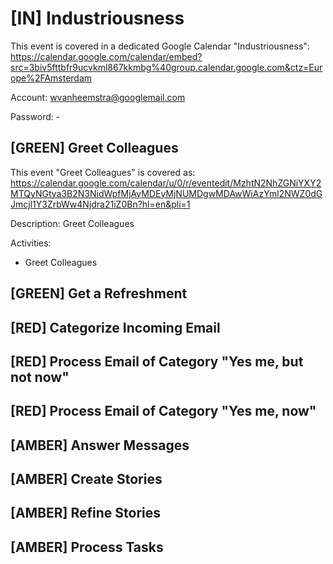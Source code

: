 # [IN] Industriousness

This event is covered in a dedicated Google Calendar "Industriousness": https://calendar.google.com/calendar/embed?src=3biv5fttbfr9ucvkml867kkmbg%40group.calendar.google.com&ctz=Europe%2FAmsterdam

Account: wvanheemstra@googlemail.com

Password: -

## [GREEN] Greet Colleagues

This event "Greet Colleagues" is covered as: https://calendar.google.com/calendar/u/0/r/eventedit/MzhtN2NhZGNiYXY2MTQyNGtya3B2N3NidWpfMjAyMDEyMjNUMDgwMDAwWiAzYml2NWZ0dGJmcjl1Y3ZrbWw4Njdra21iZ0Bn?hl=en&pli=1

Description: Greet Colleagues

Activities:
- Greet Colleagues

## [GREEN] Get a Refreshment

## [RED] Categorize Incoming Email

## [RED] Process Email of Category "Yes me, but not now"

## [RED] Process Email of Category "Yes me, now"

## [AMBER] Answer Messages

## [AMBER] Create Stories

## [AMBER] Refine Stories

## [AMBER] Process Tasks
